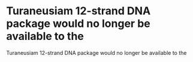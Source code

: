 # Turaneusiam 12-strand DNA package would no longer be available to the

Turaneusiam 12-strand DNA package would no longer be available to the